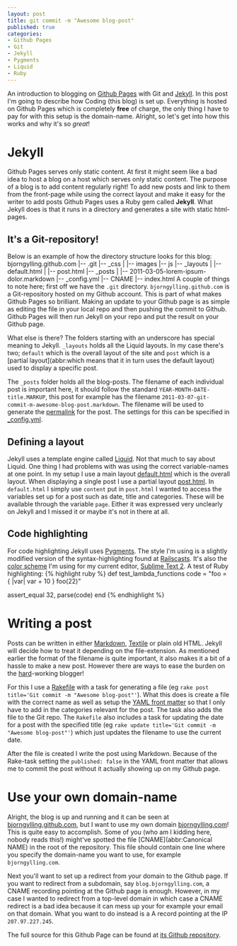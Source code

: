 ```yaml
---
layout: post
title: git commit -m "Awesome blog-post"
published: true
categories:
- Github Pages
- Git
- Jekyll
- Pygments
- Liquid
- Ruby
---
```

An introduction to blogging on [Github Pages](http://pages.github.com) with Git and [Jekyll](https://github.com/mojombo/jekyll/). In this post I'm going to describe how Coding (this blog) is set up. Everything is hosted on Github Pages which is completely **free** of charge, the only thing I have to pay for with this setup is the domain-name. Alright, so let's get into how this works and why it's so *great*!
# Jekyll
Github Pages serves only static content. At first it might seem like a bad idea to host a blog on a host which serves only static content. The purpose of a blog is to add content regularly right! To add new posts and link to them from the front-page while using the correct layout and make it easy for the writer to add posts Github Pages uses a Ruby gem called **Jekyll**. What Jekyll does is that it runs in a directory and generates a site with static html-pages. 
## It's a Git-repository!
Below is an example of how the directory structure looks for this blog: 
    bjorngylling.github.com
    |-- .git
    |-- _css
    | |-- images
    |-- js
    |-- _layouts
    | |-- default.html
    | |-- post.html
    |-- _posts
    | |-- 2011-03-05-lorem-ipsum-dolor.markdown
    |-- _config.yml
    |-- CNAME
    |-- index.html
A couple of things to note here; first off we have the `.git` directory. `bjorngylling.github.com` is a Git-repository hosted on my Github account. This is part of what makes Github Pages so brilliant. Making an update to your Github page is as simple as editing the file in your local repo and then pushing the commit to Github. Github Pages will then run Jekyll on your repo and put the result on your Github page.

What else is there? The folders starting with an underscore has special meaning to Jekyll. `_layouts` holds all the Liquid layouts. In my case there's two; `default` which is the overall layout of the site and `post` which is a [partial layout](abbr:which means that it in turn uses the default layout) used to display a specific post.

The `_posts` folder holds all the blog-posts. The filename of each individual post is important here, it should follow the standard `YEAR-MONTH-DATE-title.MARKUP`, this post for example has the filename `2011-03-07-git-commit-m-awesome-blog-post.markdown`. The filename will be used to generate the [permalink](https://github.com/mojombo/jekyll/wiki/Permalinks "more info on defining the permalinks") for the post. The settings for this can be specified in [_config.yml](https://github.com/mojombo/jekyll/wiki/Configuration "more info on configurating Jekyll").

## Defining a layout
Jekyll uses a template engine called [Liquid](https://github.com/tobi/liquid/wiki/Liquid-for-Designers). Not that much to say about Liquid. One thing I had problems with was using the correct variable-names at one point. In my setup I use a main layout [default.html](https://github.com/bjorngylling/bjorngylling.github.com/blob/master/_layouts/default.html) which is the overall layout. When displaying a single post I use a partial layout [post.html](https://github.com/bjorngylling/bjorngylling.github.com/blob/master/_layouts/post.html). In `default.html` I simply use `content` put in `post.html` I wanted to access the variables set up for a post such as date, title and categories. These will be available through the variable `page`. Either it was expressed very unclearly on Jekyll and I missed it or maybe it's not in there at all.

## Code highlighting
For code highlighting Jekyll uses [Pygments](http://pygments.org). The style I'm using is a slightly modified version of the syntax-highlighting found at [Railscasts](http://railscasts.com/episodes/207-syntax-highlighting "#207 - Syntax Highlightning"). It's also the [color scheme](http://railscasts.com/about) I'm using for my current editor, [Sublime Text 2](http://www.sublimetext.com/2).
A test of Ruby highlighting:
{% highlight ruby %}
def test_lambda_functions
  code = "foo = { |var| var + 10 }
          foo(22)"
          
  assert_equal 32, parse(code)
end
{% endhighlight %}

# Writing a post
Posts can be written in either [Markdown](http://daringfireball.net/projects/markdown/), [Textile](http://redcloth.org/textile) or plain old HTML. Jekyll will decide how to treat it depending on the file-extension. As mentioned earlier the format of the filename is quite important, it also makes it a bit of a hassle to make a new post. However there are ways to ease the burden on the [hard](abbr:hardly)-working blogger! 

For this I use a [Rakefile](https://github.com/bjorngylling/bjorngylling.github.com/blob/master/Rakefile) with a task for generating a file (eg `rake post title='Git commit -m "Awesome blog-post"'`). What this does is create a file with the correct name as well as setup the [YAML front matter](https://github.com/mojombo/jekyll/wiki/YAML-Front-Matter) so that I only have to add in the categories relevant for the post. The task also adds the file to the Git repo. The `Rakefile` also includes a task for updating the date for a post with the specified title (eg `rake update title='Git commit -m "Awesome blog-post"'`) which just updates the filename to use the current date.

After the file is created I write the post using Markdown. Because of the Rake-task setting the `published: false` in the YAML front matter that allows me to commit the post without it actually showing up on my Github page. 

# Use your own domain-name
Alright, the blog is up and running and it can be seen at [bjorngylling.github.com](http://bjorngylling.github.com), but I want to use my own domain [bjorngylling.com](http://bjorngylling.com)! This is quite easy to accomplish. Some of you (who am I kidding here, nobody reads this!) might've spotted the file [CNAME](abbr:Canonical NAME) in the root of the repository. This file should contain one line where you specify the domain-name you want to use, for example `bjorngylling.com`.

Next you'll want to set up a redirect from your domain to the Github page. If you want to redirect from a subdomain, say `blog.bjorngylling.com`, a CNAME recording pointing at the Github page is enough. However, in my case I wanted to redirect from a top-level domain in which case a CNAME redirect is a bad idea because it can mess up your for example your email on that domain. What you want to do instead is a A record pointing at the IP `207.97.227.245`.


The full source for this Github Page can be found at [its Github repository](https://github.com/bjorngylling/bjorngylling.github.com).